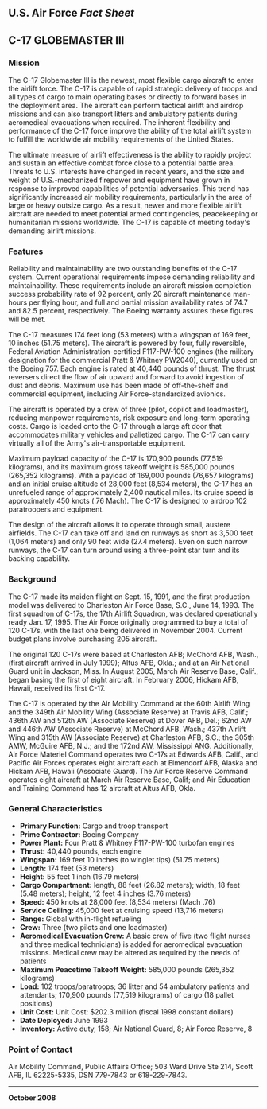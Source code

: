 ## U.S. Air Force _Fact Sheet_
## C-17 GLOBEMASTER III
	
### Mission

The C-17 Globemaster III is the newest, most flexible cargo aircraft to enter the airlift force. The C-17 is capable of rapid strategic delivery of troops and all types of cargo to main operating bases or directly to forward bases in the deployment area. The aircraft can perform tactical airlift and airdrop missions and can also transport litters and ambulatory patients during aeromedical evacuations when required. The inherent flexibility and performance of the C-17 force improve the ability of the total airlift system to fulfill the worldwide air mobility requirements of the United States.

The ultimate measure of airlift effectiveness is the ability to rapidly project and sustain an effective combat force close to a potential battle area. Threats to U.S. interests have changed in recent years, and the size and weight of U.S.-mechanized firepower and equipment have grown in response to improved capabilities of potential adversaries. This trend has significantly increased air mobility requirements, particularly in the area of large or heavy outsize cargo. As a result, newer and more flexible airlift aircraft are needed to meet potential armed contingencies, peacekeeping or humanitarian missions worldwide. The C-17 is capable of meeting today's demanding airlift missions.

### Features

Reliability and maintainability are two outstanding benefits of the C-17 system. Current operational requirements impose demanding reliability and maintainability. These requirements include an aircraft mission completion success probability rate of 92 percent, only 20 aircraft maintenance man-hours per flying hour, and full and partial mission availability rates of 74.7 and 82.5 percent, respectively. The Boeing warranty assures these figures will be met.

The C-17 measures 174 feet long (53 meters) with a wingspan of 169 feet, 10 inches (51.75 meters). The aircraft is powered by four, fully reversible, Federal Aviation Administration-certified F117-PW-100 engines (the military designation for the commercial Pratt & Whitney PW2040), currently used on the Boeing 757. Each engine is rated at 40,440 pounds of thrust. The thrust reversers direct the flow of air upward and forward to avoid ingestion of dust and debris. Maximum use has been made of off-the-shelf and commercial equipment, including Air Force-standardized avionics.

The aircraft is operated by a crew of three (pilot, copilot and loadmaster), reducing manpower requirements, risk exposure and long-term operating costs. Cargo is loaded onto the C-17 through a large aft door that accommodates military vehicles and palletized cargo. The C-17 can carry virtually all of the Army's air-transportable equipment.

Maximum payload capacity of the C-17 is 170,900 pounds (77,519 kilograms), and its maximum gross takeoff weight is 585,000 pounds (265,352 kilograms). With a payload of 169,000 pounds (76,657 kilograms) and an initial cruise altitude of 28,000 feet (8,534 meters),  the C-17 has an unrefueled range of approximately 2,400 nautical miles. Its cruise speed is approximately 450 knots (.76 Mach). The C-17 is designed to airdrop 102 paratroopers and equipment.

The design of the aircraft allows it to operate through small, austere airfields. The C-17 can take off and land on runways as short as 3,500 feet (1,064 meters) and only 90 feet wide (27.4 meters). Even on such narrow runways, the C-17 can turn around using a three-point star turn and its backing capability.

### Background

The C-17 made its maiden flight on Sept. 15, 1991, and the first production model was delivered to Charleston Air Force Base, S.C., June 14, 1993. The first squadron of C-17s, the 17th Airlift Squadron, was declared operationally ready Jan. 17, 1995. The Air Force originally programmed to buy a total of 120 C-17s, with the last one being delivered in November 2004. Current budget plans involve purchasing 205 aircraft. 

The original 120 C-17s were based at Charleston AFB; McChord AFB, Wash., (first aircraft arrived in July 1999); Altus AFB, Okla.; and at an Air National Guard unit in Jackson, Miss. In August 2005, March Air Reserve Base, Calif., began basing the first of eight aircraft. In February 2006, Hickam AFB, Hawaii, received its first C-17.

The C-17 is operated by the Air Mobility Command at the 60th Airlift Wing and the 349th Air Mobility Wing (Associate Reserve) at Travis AFB, Calif.; 436th AW and 512th AW (Associate Reserve) at Dover AFB, Del.; 62nd AW and 446th AW (Associate Reserve) at McChord AFB, Wash.; 437th Airlift Wing and 315th AW (Associate Reserve) at Charleston AFB, S.C.;  the 305th AMW, McGuire AFB, N.J.;  and the 172nd AW, Mississippi ANG. Additionally, Air Force Materiel Command operates two C-17s at Edwards AFB, Calif., and Pacific Air Forces operates eight aircraft each at Elmendorf AFB, Alaska and Hickam AFB, Hawaii (Associate Guard). The Air Force Reserve Command operates eight aircraft at March Air Reserve Base, Calif; and Air Education and Training Command has 12 aircraft at Altus AFB, Okla.

### General Characteristics

- **Primary Function:** Cargo and troop transport
- **Prime Contractor:** Boeing Company
- **Power Plant:** Four Pratt & Whitney F117-PW-100 turbofan engines
- **Thrust:** 40,440 pounds, each engine
- **Wingspan:** 169 feet 10 inches (to winglet tips) (51.75 meters)
- **Length:** 174 feet (53 meters)
- **Height:** 55 feet 1 inch (16.79 meters)
- **Cargo Compartment:** length, 88 feet (26.82 meters); width, 18 feet (5.48 meters); height, 12 feet 4 inches (3.76 meters)
- **Speed:** 450 knots at 28,000 feet (8,534 meters) (Mach .76)
- **Service Ceiling:** 45,000 feet at cruising speed (13,716 meters)
- **Range:** Global with in-flight refueling
- **Crew:** Three (two pilots and one loadmaster)
- **Aeromedical Evacuation Crew:** A basic crew of five (two flight nurses and three medical technicians) is added for aeromedical evacuation missions.  Medical crew may be altered as required by the needs of patients
- **Maximum Peacetime Takeoff Weight:** 585,000 pounds (265,352 kilograms)
- **Load:** 102 troops/paratroops; 36 litter and 54 ambulatory patients and attendants; 170,900 pounds (77,519 kilograms) of cargo (18 pallet positions)
- **Unit Cost:** Unit Cost: $202.3 million (fiscal 1998 constant dollars)
- **Date Deployed:** June 1993
- **Inventory:**  Active duty, 158; Air National Guard, 8; Air Force Reserve, 8

### Point of Contact

Air Mobility Command, Public Affairs Office; 503 Ward Drive Ste 214, Scott AFB, IL 62225-5335, DSN 779-7843 or 618-229-7843.

***

**October 2008**
